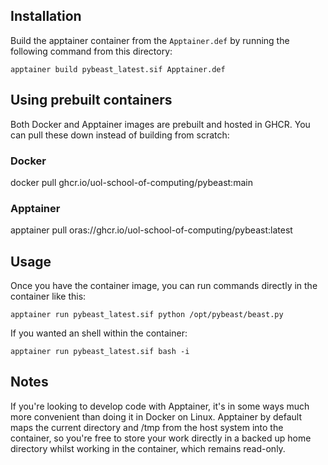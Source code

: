 ## Installation

Build the apptainer container from the `Apptainer.def` by running the
following command from this directory:
```
apptainer build pybeast_latest.sif Apptainer.def
```

## Using prebuilt containers

Both Docker and Apptainer images are prebuilt and hosted in GHCR.  You can
pull these down instead of building from scratch:

### Docker
docker pull ghcr.io/uol-school-of-computing/pybeast:main

### Apptainer
apptainer pull oras://ghcr.io/uol-school-of-computing/pybeast:latest

## Usage

Once you have the container image, you can run commands directly in the
container like this:
```
apptainer run pybeast_latest.sif python /opt/pybeast/beast.py
```

If you wanted an shell within the container:

```
apptainer run pybeast_latest.sif bash -i
```

## Notes

If you're looking to develop code with Apptainer, it's in some ways much more
convenient than doing it in Docker on Linux.  Apptainer by default maps the
current directory and /tmp from the host system into the container, so you're
free to store your work directly in a backed up home directory whilst working
in the container, which remains read-only.
